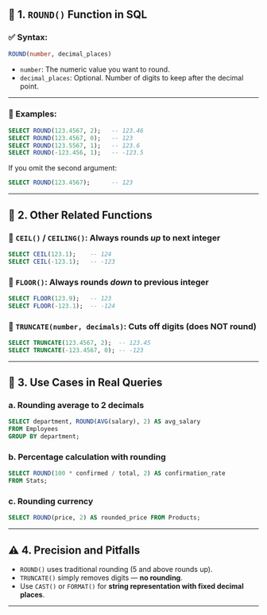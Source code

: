 
## 🔢 1. **`ROUND()` Function in SQL**

### ✅ Syntax:

```sql
ROUND(number, decimal_places)
```

* `number`: The numeric value you want to round.
* `decimal_places`: Optional. Number of digits to keep after the decimal point.

---

### 📘 Examples:

```sql
SELECT ROUND(123.4567, 2);   -- 123.46
SELECT ROUND(123.4567, 0);   -- 123
SELECT ROUND(123.5567, 1);   -- 123.6
SELECT ROUND(-123.456, 1);   -- -123.5
```

If you omit the second argument:

```sql
SELECT ROUND(123.4567);      -- 123
```

---

## 🧮 2. **Other Related Functions**

### 🔹 `CEIL()` / `CEILING()`: Always rounds *up* to next integer

```sql
SELECT CEIL(123.1);    -- 124
SELECT CEIL(-123.1);   -- -123
```

### 🔹 `FLOOR()`: Always rounds *down* to previous integer

```sql
SELECT FLOOR(123.9);   -- 123
SELECT FLOOR(-123.1);  -- -124
```

### 🔹 `TRUNCATE(number, decimals)`: Cuts off digits (does NOT round)

```sql
SELECT TRUNCATE(123.4567, 2);  -- 123.45
SELECT TRUNCATE(-123.4567, 0); -- -123
```

---

## 💼 3. **Use Cases in Real Queries**

### a. **Rounding average to 2 decimals**

```sql
SELECT department, ROUND(AVG(salary), 2) AS avg_salary
FROM Employees
GROUP BY department;
```

### b. **Percentage calculation with rounding**

```sql
SELECT ROUND(100 * confirmed / total, 2) AS confirmation_rate
FROM Stats;
```

### c. **Rounding currency**

```sql
SELECT ROUND(price, 2) AS rounded_price FROM Products;
```

---

## ⚠️ 4. **Precision and Pitfalls**

* `ROUND()` uses traditional rounding (5 and above rounds up).
* `TRUNCATE()` simply removes digits — **no rounding**.
* Use `CAST()` or `FORMAT()` for **string representation with fixed decimal places**.

---
